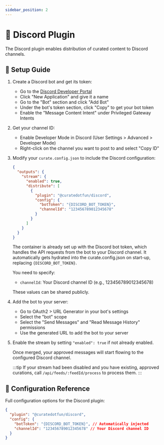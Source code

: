 ```yaml
---
sidebar_position: 2
---
```


# 💬 Discord Plugin

The Discord plugin enables distribution of curated content to Discord channels.

## 🔧 Setup Guide

1. Create a Discord bot and get its token:
   - Go to the [Discord Developer Portal](https://discord.com/developers/applications)
   - Click "New Application" and give it a name
   - Go to the "Bot" section and click "Add Bot"
   - Under the bot's token section, click "Copy" to get your bot token
   - Enable the "Message Content Intent" under Privileged Gateway Intents

2. Get your channel ID:
   - Enable Developer Mode in Discord (User Settings > Advanced > Developer Mode)
   - Right-click on the channel you want to post to and select "Copy ID"

3. Modify your `curate.config.json` to include the Discord configuration:

   ```json
   {
     "outputs": {
       "stream": {
         "enabled": true,
         "distribute": [
           {
             "plugin": "@curatedotfun/discord",
             "config": {
               "botToken": "{DISCORD_BOT_TOKEN}",
               "channelId": "123456789012345678"
             }
           }
         ]
       }
     }
   }
   ```

   The container is already set up with the Discord bot token, which handles the API requests from the bot to your Discord channel. It automatically gets hydrated into the curate.config.json on start-up, replacing `{DISCORD_BOT_TOKEN}`.

   You need to specify:
   - `channelId`: Your Discord channel ID (e.g., 123456789012345678)

   These values can be shared publicly.

4. Add the bot to your server:
   - Go to OAuth2 > URL Generator in your bot's settings
   - Select the "bot" scope
   - Select the "Send Messages" and "Read Message History" permissions
   - Use the generated URL to add the bot to your server

5. Enable the stream by setting `"enabled": true` if not already enabled.

   Once merged, your approved messages will start flowing to the configured Discord channel.

   :::tip
   If your stream had been disabled and you have existing, approved curations, call `/api/feeds/:feedId/process` to process them.
   :::

## 📝 Configuration Reference

Full configuration options for the Discord plugin:

```json
{
  "plugin": "@curatedotfun/discord",
  "config": {
    "botToken": "{DISCORD_BOT_TOKEN}", // Automatically injected
    "channelId": "123456789012345678" // Your Discord channel ID
  }
}
``` 